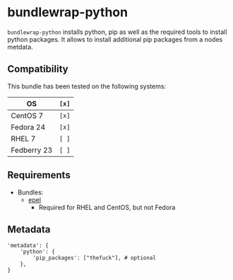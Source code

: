 # bundlewrap-python

`bundlewrap-python` installs python, pip as well as the required tools to install python packages.
It allows to install additional pip packages from a nodes metdata.

## Compatibility

This bundle has been tested on the following systems:

| OS          | `[x]` |
| ----------- | ----- |
| CentOS 7    | `[x]` |
| Fedora 24   | `[x]` |
| RHEL 7      | `[ ]` |
| Fedberry 23 | `[ ]` |

## Requirements

* Bundles:
  * [epel](https://github.com/rullmann/bundlewrap-centos-epel)
    * Required for RHEL and CentOS, but not Fedora

## Metadata

    'metadata': {
        'python': {
            'pip_packages': ["thefuck"], # optional
        },
    }
